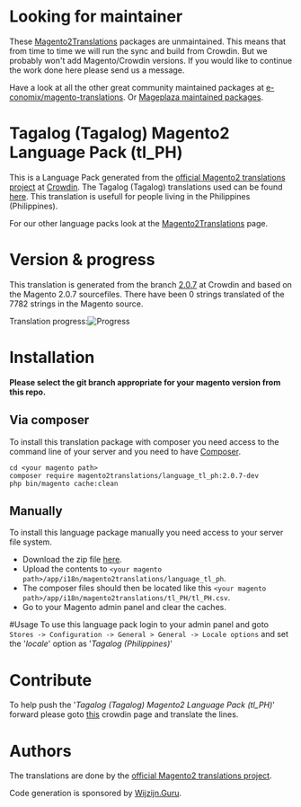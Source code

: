 # Looking for maintainer
These [Magento2Translations](http://magento2translations.github.io/) packages are unmaintained. This means that from time to time we will run the sync and build from Crowdin. But we probably won't add Magento/Crowdin versions. If you would like to continue the work done here please send us a message.

Have a look at all the other great community maintained packages at [e-conomix/magento-translations](https://github.com/e-conomix/magento-translations).
Or [Mageplaza maintained packages](https://github.com/mageplaza?q=language).

# Tagalog (Tagalog) Magento2 Language Pack (tl_PH)
This is a Language Pack generated from the [official Magento2 translations project](https://crowdin.com/project/magento-2) at [Crowdin](https://crowdin.com).
The Tagalog (Tagalog) translations used can be found [here](https://crowdin.com/project/magento-2/tl).
This translation is usefull for people living in the Philippines (Philippines).

For our other language packs look at the [Magento2Translations](http://magento2translations.github.io/) page.

# Version & progress
This translation is generated from the branch [2.0.7](https://crowdin.com/project/magento-2/tl#/2.0.7) at Crowdin and based on the Magento 2.0.7 sourcefiles.
There have been  0 strings translated of the 7782 strings in the Magento source.

Translation progress:![Progress](http://progressed.io/bar/0)

# Installation
**Please select the git branch appropriate for your magento version from this repo.**
## Via composer
To install this translation package with composer you need access to the command line of your server and you need to have [Composer](https://getcomposer.org).
```
cd <your magento path>
composer require magento2translations/language_tl_ph:2.0.7-dev
php bin/magento cache:clean
```
## Manually
To install this language package manually you need access to your server file system.
* Download the zip file [here](https://github.com/Magento2Translations/language_tl_ph/archive/2.0.7.zip).
* Upload the contents to `<your magento path>/app/i18n/magento2translations/language_tl_ph`.
* The composer files should then be located like this `<your magento path>/app/i18n/magento2translations/tl_PH/tl_PH.csv`.
* Go to your Magento admin panel and clear the caches.

#Usage
To use this language pack login to your admin panel and goto `Stores -> Configuration -> General > General -> Locale options` and set the '*locale*' option as '*Tagalog (Philippines)*'

# Contribute
To help push the '*Tagalog (Tagalog) Magento2 Language Pack (tl_PH)*' forward please goto [this](https://crowdin.com/project/magento-2/tl) crowdin page and translate the lines.

# Authors
The translations are done by the [official Magento2 translations project](https://crowdin.com/project/magento-2).

Code generation is sponsored by [Wijzijn.Guru](http://www.wijzijn.guru/).